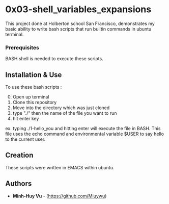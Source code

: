 # 0x03-shell_variables_expansions

This project done at Holberton school San Francisco, demonstrates my basic ability to write bash scripts that run builtin commands in ubuntu terminal.

### Prerequisites

BASH shell is needed to execute these scripts.

## Installation & Use

To use these bash scripts :

0. Open up terminal
1. Clone this repository
2. Move into the directory which was just cloned
3. type "./" then the name of the file you want to run
4. hit enter key

ex. typing ./1-hello_you and hitting enter will execute the file in BASH. This file uses the echo command and environmental variable $USER to say hello to the current user.
## Creation

These scripts were written in EMACS within ubuntu.

## Authors

* **Minh-Huy Vu** - (https://github.com/Miuywu)
